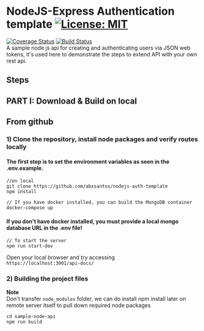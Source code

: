 # NodeJS-Express Authentication template [![License: MIT](https://img.shields.io/badge/License-MIT-yellow.svg)](https://opensource.org/licenses/MIT)
[![Coverage Status](https://coveralls.io/repos/github/abxsantos/nodejs-auth-template/badge.svg?branch=master)](https://coveralls.io/github/abxsantos/nodejs-auth-template?branch=master) [![Build Status](https://travis-ci.com/abxsantos/nodejs-auth-template.svg?branch=master)](https://travis-ci.com/abxsantos/nodejs-auth-template)
<br>
A sample node js api for creating and authenticating users via JSON web tokens, it's used here to demonstrate the steps to extend API with your own rest api.     

## Steps

## PART I: Download & Build on local

## From github
### 1) Clone the repository, install node packages and verify routes locally
#### The first step is to set the environment variables as seen in the .env.example.
``` 
//on local
git clone https://github.com/abxsantos/nodejs-auth-template 
npm install
```
```
// If you have docker installed, you can build the MongoDB container
docker-compose up
```
#### If you don't have docker installed, you must provide a local mongo database URL in the .env file!
```
// To start the server
npm run start-dev
```

Open your local browser and try accessing     
`https://localhost:3001/api-docs/`   


### 2) Building the project files

**Note**  
Don't transfer `node_modules` folder, we can do install npm install later on remote server itself to pull down required node packages

```
cd sample-node-api
npm run build
```
